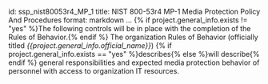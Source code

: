 id: ssp_nist80053r4_MP_1
title: NIST 800-53r4 MP-1 Media Protection Policy And Procedures
format: markdown
...
{% if project.general_info.exists != "yes" %}The following controls will be in place with the completion of the Rules of Behavior.{% endif %}
The organization Rules of Behavior (officially titled _{{project.general_info.official_name}}_) {% if project.general_info.exists == "yes" %}describes{% else %}will describe{% endif %} general responsibilities and expected media protection behavior of personnel with access to organization IT resources.

